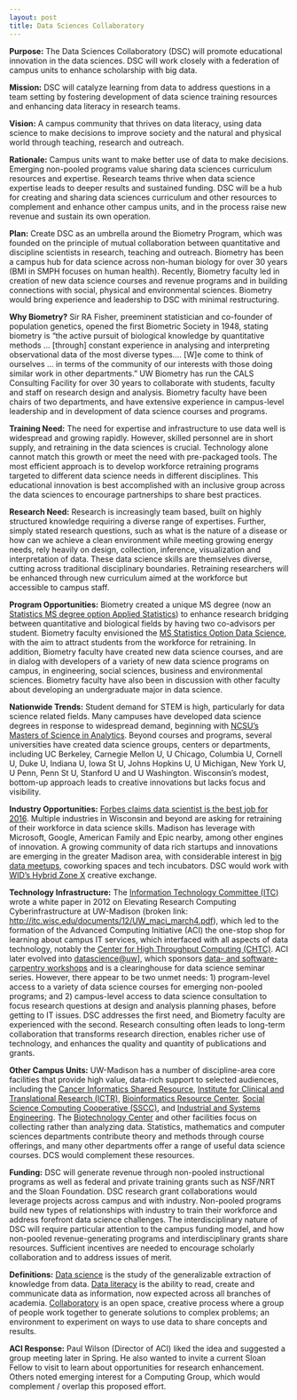 ```yaml
---
layout: post
title: Data Sciences Collaboratory
---
```


**Purpose:** The Data Sciences Collaboratory (DSC) will promote educational innovation in the data sciences. DSC will work closely with a federation of campus units to enhance scholarship with big data.

**Mission:** DSC will catalyze learning from data to address questions in a team setting by fostering development of data science training resources and enhancing data literacy in research teams.

**Vision:** A campus community that thrives on data literacy, using data science to make decisions to improve society and the natural and physical world through teaching, research and outreach.

**Rationale:** Campus units want to make better use of data to make decisions. Emerging non-pooled programs value sharing data sciences curriculum resources and expertise. Research teams thrive when data science expertise leads to deeper results and sustained funding. DSC will be a hub for creating and sharing data sciences curriculum and other resources to complement and enhance other campus units, and in the process raise new revenue and sustain its own operation. 

**Plan:** Create DSC as an umbrella around the Biometry Program, which was founded on the principle of mutual collaboration between quantitative and discipline scientists in research, teaching and outreach. Biometry has been a campus hub for data science across non-human biology for over 30 years (BMI in SMPH focuses on human health). Recently, Biometry faculty led in creation of new data science courses and revenue programs and in building connections with social, physical and environmental sciences. Biometry would bring experience and leadership to DSC with minimal restructuring.

**Why Biometry?** Sir RA Fisher, preeminent statistician and co-founder of population genetics, opened the first Biometric Society in 1948, stating biometry is “the active pursuit of biological knowledge by quantitative methods … [through] constant experience in analysing and interpreting observational data of the most diverse types…. [W]e come to think of ourselves … in terms of the community of our interests with those doing similar work in other departments.” UW Biometry has run the CALS Consulting Facility for over 30 years to collaborate with students, faculty and staff on research design and analysis. Biometry faculty have been chairs of two departments, and have extensive experience in campus-level leadership and in development of data science courses and programs.

**Training Need:** The need for expertise and infrastructure to use data well is widespread and growing rapidly. However, skilled personnel are in short supply, and retraining in the data sciences is crucial. Technology alone cannot match this growth or meet the need with pre-packaged tools. The most efficient approach is to develop workforce retraining programs targeted to different data science needs in different disciplines. This educational innovation is best accomplished with an inclusive group across the data sciences to encourage partnerships to share best practices. 

**Research Need:** Research is increasingly team based, built on highly structured knowledge requiring a diverse range of expertises. Further, simply stated research questions, such as what is the nature of a disease or how can we achieve a clean environment while meeting growing energy needs, rely heavily on design, collection, inference, visualization and interpretation of data. These data science skills are themselves diverse, cutting across traditional disciplinary boundaries. Retraining researchers will be enhanced through new curriculum aimed at the workforce but accessible to campus staff.

**Program Opportunities:** Biometry created a unique MS degree (now an [Statistics MS degree option Applied Statistics](https://stat.wisc.edu/graduate-admissions/applied-statistics-option/)) to enhance research bridging between quantitative and biological fields by having two co-advisors per student. Biometry faculty envisioned the [MS Statistics Option Data Science](http://www.stat.wisc.edu/ms-degree-data-science-option-ms-ds), with the aim to attract students from the workforce for retraining. In addition, Biometry faculty have created new data science courses, and are in dialog with developers of a variety of new data science programs on campus, in engineering, social sciences, business and environmental sciences. Biometry faculty have also been in discussion with other faculty about developing an undergraduate major in data science.

**Nationwide Trends:** Student demand for STEM is high, particularly for data science related fields. Many campuses have developed data science degrees in response to widespread demand, beginning with [NCSU’s Masters of Science in Analytics](http://analytics.ncsu.edu/).
Beyond courses and programs, several universities have created data science groups, centers or departments, including UC Berkeley, Carnegie Mellon U, U Chicago, Columbia U, Cornell U, Duke U, Indiana U, Iowa St U, Johns Hopkins U, U Michigan, New York U, U Penn, Penn St U, Stanford U and U Washington. Wisconsin’s modest, bottom-up approach leads to creative innovations but lacks focus and visibility.

**Industry Opportunities:** [Forbes claims data scientist is the best job for 2016](https://www.forbes.com/sites/gregoryferenstein/2016/01/20/report-why-data-scientist-is-the-best-job-to-pursue-in-2016). Multiple industries in Wisconsin and beyond are asking for retraining of their workforce in data science skills. Madison has leverage with Microsoft, Google, American Family and Epic nearby, among other engines of innovation. A growing community of data rich startups and innovations are emerging in the greater Madison area, with considerable interest in [big data meetups](https://www.meetup.com/topics/big-data/), coworking spaces and tech incubators. DSC would work with [WID’s Hybrid Zone X](https://wid.wisc.edu/about/history/) creative exchange.

**Technology Infrastructure:** The [Information Technology Committee (ITC)](https://it.wisc.edu/it-community/governance/information-technology-committee-itc/) wrote a white paper in 2012 on Elevating Research Computing Cyberinfrastructure at UW-Madison (broken link: http://itc.wisc.edu/documents/12/UW_maci_march4.pdf), which led to the formation of the Advanced Computing Initiative (ACI) the one-stop shop for learning about campus IT services, which interfaced with all aspects of data technology, notably the [Center for High Throughput Computing (CHTC)](http://chtc.cs.wisc.edu/). ACI later evolved into [datascience@uw](https://datascience.wisc.edu/)], which
sponsors [data- and software- carpentry workshops](https://datascience.wisc.edu/training-resources/) and is a clearinghouse for data science seminar series. However, there appear to be two unmet needs: 1) program-level access to a variety of data science courses for emerging non-pooled programs; and 2) campus-level access to data science consultation to focus research questions at design and analysis planning phases, before getting to IT issues. DSC addresses the first need, and Biometry faculty are experienced with the second. Research consulting often leads to long-term collaboration that transforms research direction, enables richer use of technology, and enhances the quality and quantity of publications and grants.

**Other Campus Units:** UW-Madison has a number of discipline-area core facilities that provide high value, data-rich support to selected audiences, including the 
[Cancer Informatics Shared Resource](http://www.uwhealth.org/uw-carbone-cancer-center/for-researchers/shared-resources/27875),
[Institute for Clinical and Translational Research (ICTR)](https://ictr.wisc.edu/ResearchResources),
[Bioinformatics Resource Center](http://www.biotech.wisc.edu/services/brc),
[Social Science Computing Cooperative (SSCC)](http://www.ssc.wisc.edu/sscc/),
and
[Industrial and Systems Engineering](http://www.engr.wisc.edu/isye.html).
The [Biotechnology Center](http://www.biotech.wisc.edu/)
and other facilities focus on collecting rather than analyzing data. Statistics, mathematics and computer sciences departments contribute theory and methods through course offerings, and many other departments offer a range of useful data science courses. DCS would complement these resources.

**Funding:** DSC will generate revenue through non-pooled instructional programs as well as federal and private training grants such as NSF/NRT and the Sloan Foundation. DSC research grant collaborations would leverage projects across campus and with industry. Non-pooled programs build new types of relationships with industry to train their workforce and address forefront data science challenges. The interdisciplinary nature of DSC will require particular attention to the campus funding model, and how non-pooled revenue-generating programs and interdisciplinary grants share resources. Sufficient incentives are needed to encourage scholarly collaboration and to address issues of merit.

**Definitions:** [Data science](https://en.wikipedia.org/wiki/Data_science) is the study of the generalizable extraction of knowledge from data. [Data literacy](https://en.wikipedia.org/wiki/Data_literacy) is the ability to read, create and communicate data as information, now expected across all branches of academia. [Collaboratory](https://en.wikipedia.org/wiki/Collaboratory) is an open space, creative process where a group of people work together to generate solutions to complex problems; an environment to experiment on ways to use data to share concepts and results.

**ACI Response:** Paul Wilson (Director of ACI) liked the idea and suggested a group meeting later in Spring. He also wanted to invite a current Sloan Fellow to visit to learn about opportunities for research enhancement. Others noted emerging interest for a Computing Group, which would complement / overlap this proposed effort.
